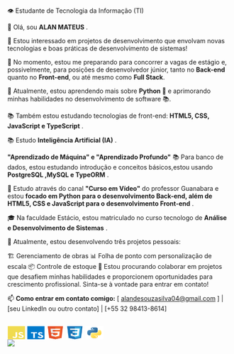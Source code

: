 👁 Estudante de Tecnologia da Informação (TI)

👋 Olá, sou **ALAN MATEUS** .

👀 Estou interessado em projetos de desenvolvimento que envolvam novas tecnologias e boas práticas de desenvolvimento de sistemas!

👀 No momento, estou me preparando para concorrer a vagas de estágio e, possivelmente, para posições de desenvolvedor júnior, tanto no **Back-end** quanto no **Front-end**, ou até mesmo como **Full Stack**.

🌱 Atualmente, estou aprendendo mais sobre **Python 🐍** e aprimorando minhas habilidades no desenvolvimento de software 📚.

📚 Também estou estudando tecnologias de front-end: **HTML5, CSS, JavaScript e TypeScript** .

📚 Estudo **Inteligência Artificial (IA)** .

**"Aprendizado de Máquina" e "Aprendizado Profundo"**
📚 Para banco de dados, estou estudando introdução e conceitos básicos,estou usando **PostgreSQL ,MySQL e TypeORM** .

🎥 Estudo através do canal **"Curso em Vídeo"** do professor Guanabara e estou **focado em Python para o desenvolvimento Back-end, além de HTML5, CSS e JavaScript para o desenvolvimento Front-end** .

🎓 Na faculdade Estácio, estou matriculado no curso tecnologo de **Análise e Desenvolvimento de Sistemas** .

💼 Atualmente, estou desenvolvendo três projetos pessoais:

🏗 Gerenciamento de obras
📊 Folha de ponto com personalização de escala
📦 Controle de estoque
💞 Estou procurando colaborar em projetos que desafiem minhas habilidades e proporcionem oportunidades para crescimento profissional. Sinta-se à vontade para entrar em contato!

📫 **Como entrar em contato comigo:** [ alandesouzasilva04@gmail.com ] | [seu LinkedIn ou outro contato] | [+55 32 98413-8614]
<div style="display: inline_block"><br>
  <img align="center" alt="Alan-Js" height="30" width="40" src="https://raw.githubusercontent.com/devicons/devicon/master/icons/javascript/javascript-plain.svg">
  <img align="center" alt="Alan-Ts" height="30" width="40" src="https://raw.githubusercontent.com/devicons/devicon/master/icons/typescript/typescript-plain.svg">
  <img align="center" alt="Alan-HTML" height="30" width="40" src="https://raw.githubusercontent.com/devicons/devicon/master/icons/html5/html5-original.svg">
  <img align="center" alt="Alan-CSS" height="30" width="40" src="https://raw.githubusercontent.com/devicons/devicon/master/icons/css3/css3-original.svg">
  <img align="center" alt="Alan-Python" height="30" width="40" src="https://raw.githubusercontent.com/devicons/devicon/master/icons/python/python-original.svg">
</div>
  


<div>
  <a href = "mailto: alandesouzasilva04@gmail.com"><img src="https://img.shields.io/badge/-Gmail-%23333?style=for-the-badge&logo=gmail&logoColor=white" target="_blank"></a> 

</div>
  
